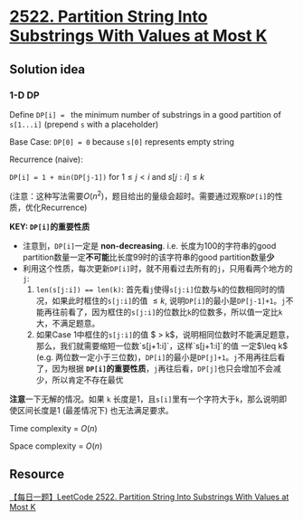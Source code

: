 # [2522. Partition String Into Substrings With Values at Most K](https://leetcode.com/problems/partition-string-into-substrings-with-values-at-most-k/description/)

## Solution idea

### 1-D DP

Define `DP[i] = ` the minimum number of substrings in a good partition of `s[1...i]` (prepend `s` with a placeholder)

Base Case: `DP[0] = 0` because `s[0]` represents empty string

Recurrence (naive):

`DP[i] = 1 + min(DP[j-1])` for $1 \leq j < i$ and $s[j:i] \leq k$

(注意：这种写法需要$O(n^2)$，题目给出的量级会超时。需要通过观察`DP[i]`的性质，优化Recurrence)

**KEY: `DP[i]`的重要性质**
* 注意到，`DP[i]`一定是 **non-decreasing**. i.e. 长度为100的字符串的good partition数量一定**不可能**比长度99时的该字符串的good partition数量**少**
* 利用这个性质，每次更新`DP[i]`时，就不用看过去所有的`j`，只用看两个地方的`j`:
    1. `len(s[j:i]) == len(k)`: 首先看`j`使得`s[j:i]`位数与`k`的位数相同时的情况，如果此时框住的`s[j:i]`的值 $\leq k$, 说明`DP[i]`的最小是`DP[j-1]+1`。`j`不能再往前看了，因为框住的`s[j:i]`的位数比`k`的位数多，所以值一定比`k`大，不满足题意。
    2. 如果Case 1中框住的`s[j:i]`的值 $ > k$，说明相同位数时不能满足题意，那么，我们就需要缩短一位数`s[j+1:i]`，这样`s[j+1:i]`的值 一定$\leq k$ (e.g. 两位数一定小于三位数)，`DP[i]`的最小是`DP[j]+1`。`j`不用再往后看了，因为根据 **`DP[i]`的重要性质**，`j`再往后看，`DP[j]`也只会增加不会减少，所以肯定不存在最优

**注意**一下无解的情况。如果 `k` 长度是1，且`s[i]`里有一个字符大于`k`，那么说明即使区间长度是1 (最差情况下) 也无法满足要求。

Time complexity = $O(n)$

Space complexity = $O(n)$

## Resource

[【每日一题】LeetCode 2522. Partition String Into Substrings With Values at Most K](https://www.youtube.com/watch?v=k-3gzqWXAD4&ab_channel=HuifengGuan)